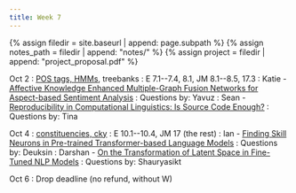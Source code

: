 ```yaml
---
title: Week 7
---
```



{% assign filedir = site.baseurl | append: page.subpath %} 
{% assign notes_path = filedir | append: "notes/" %} 
{% assign project = filedir | append: "project_proposal.pdf" %}

<!--  
Instructions:

INDENTATION COUNTS

Each day should be formatted exactly as follows

Date
: Lessons Covered
  : Reading List
    : In Class Presentations
: **Assignment/Announcement**{: .label}


To add a hyperlink for readings, do it as follows
  : [Example Paper](http://linktopaper.edu)

To make the hyperlink open in a new tab by default
  : [Example Paper](http://linktopaper.edu){:target=_"blank"}

The announcement can be made red for due dates as follows
: **Assignment Due**{: .label .label-red }

10/7 RLHF/PPO/DPO
10/9 Ethics
-->

Oct 2
: [POS tags, HMMs]({{site.baseurl}}assets/files/poshmm.pdf), treebanks
  : E 7.1--7.4, 8.1, JM 8.1--8.5, 17.3
    : Katie - [Affective Knowledge Enhanced Multiple-Graph Fusion Networks for Aspect-based Sentiment Analysis](https://aclanthology.org/2022.emnlp-main.359/)
    : Questions by: Yavuz
    : Sean - [Reproducibility in Computational Linguistics: Is Source Code Enough?](https://aclanthology.org/2022.emnlp-main.150/)
    : Questions by: Tina

Oct 4
: [constituencies, cky]({{site.baseurl}}assets/files/constit.pdf)
  : E 10.1--10.4, JM 17 (the rest)
    : Ian - [Finding Skill Neurons in Pre-trained Transformer-based Language Models](https://aclanthology.org/2022.emnlp-main.765/)
    : Questions by: Deuksin
    : Darshan - [On the Transformation of Latent Space in Fine-Tuned NLP Models](https://aclanthology.org/2022.emnlp-main.97)
    : Questions by: Shauryasikt



Oct 6
: Drop deadline (no refund, without W)

